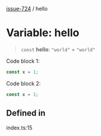 [issue-724](../README.md) / hello

# Variable: hello

> `const` **hello**: `"world"` = `"world"`

Code block 1:

```js playground
const x = 1;
```

Code block 2:

```ts playground
const x = 1;
```

## Defined in

index.ts:15
